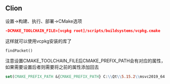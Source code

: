 ## Clion

设置->构建、执行、部署->CMake选项

```cmake
-DCMAKE_TOOLCHAIN_FILE=[vcpkg root]/scripts/buildsystems/vcpkg.cmake
```

这样就可以使用vcpkg安装的库了

```
findPacket()
```


注意设置CMAKE_TOOLCHAIN_FILE后CMAKE_PREFIX_PATH会有对应的属性，如果需要设置后者则需要将之前的属性添加回去
```cmake
set(CMAKE_PREFIX_PATH &{CMAKE_PREFIX_PATH} C:\\Qt\\5.15.2\\msvc2019_64 )
```